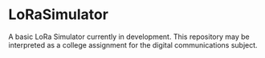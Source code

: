 # LoRaSimulator
A basic LoRa Simulator currently in development. This repository may be interpreted as a college assignment for the digital communications subject.
